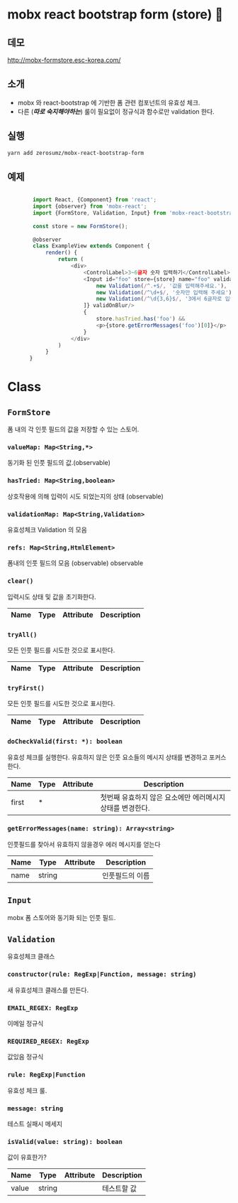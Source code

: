 mobx react bootstrap form (store) :poop:
========================================


데모 
----

http://mobx-formstore.esc-korea.com/


소개
---

* mobx 와 react-bootstrap 에 기반한 폼 관련 컴포넌트의 유효성 체크.
* 다른 (_**따로 숙지해야하는**_) 룰이 필요없이 정규식과 함수로만 validation 한다.


실행
---

```bash
yarn add zerosumz/mobx-react-bootstrap-form
```


예제
---

```js

        import React, {Component} from 'react';
        import {observer} from 'mobx-react';
        import {FormStore, Validation, Input} from 'mobx-react-bootstrap-form';
        
        const store = new FormStore();
        
        @observer
        class ExampleView extends Component {
            render() {
                return (
                    <div>
                        <ControlLabel>3~6글자 숫자 입력하기</ControlLabel>
                        <Input id="foo" store={store} name="foo" validations={[
                            new Validation(/^.+$/, '값을 입력해주세요.'),
                            new Validation(/^\d+$/, '숫자만 입력해 주세요'),
                            new Validation(/^\d{3,6}$/, '3에서 6글자로 입력해주세요'),
                        ]} validOnBlur/>
                        {
                            store.hasTried.has('foo') &&
                            <p>{store.getErrorMessages('foo')[0]}</p>
                        }
                    </div>
                )
            }
       }

```

# Class

## `FormStore`

폼 내의 각 인풋 필드의 값을 저장할 수 있는 스토어.

### `valueMap: Map<String,*>`

동기화 된 인풋 필드의 값.(observable)

### `hasTried: Map<String,boolean>`

상호작용에 의해 입력이 시도 되었는지의 상태 (observable)

### `validationMap: Map<String,Validation>`

유효성체크 Validation 의 모음

### `refs: Map<String,HtmlElement>`

폼내의 인풋 필드의 모음 (observable) observable

### `clear()`

입력시도 상태 및 값을 초기화한다.

| Name | Type | Attribute | Description |
| --- | --- | --- | --- |

### `tryAll()`

모든 인풋 필드를 시도한 것으로 표시한다.

| Name | Type | Attribute | Description |
| --- | --- | --- | --- |

### `tryFirst()`

모든 인풋 필드를 시도한 것으로 표시한다.

| Name | Type | Attribute | Description |
| --- | --- | --- | --- |

### `doCheckValid(first: *): boolean`

유효성 체크를 실행한다. 유효하지 않은 인풋 요소들의 메시지 상태를 변경하고 포커스한다.

| Name | Type | Attribute | Description |
| --- | --- | --- | --- |
| first | * |  | 첫번째 유효하지 않은 요소에만 에러메시지 상태를 변경한다. |

### `getErrorMessages(name: string): Array<string>`

인풋필드를 찾아서 유효하지 않을경우 에러 메시지를 얻는다

| Name | Type | Attribute | Description |
| --- | --- | --- | --- |
| name | string |  | 인풋필드의 이름 |

## `Input`

mobx 폼 스토어와 동기화 되는 인풋 필드.

## `Validation`

유효성체크 클래스

### `constructor(rule: RegExp|Function, message: string)`

새 유효성체크 클래스를 만든다.

### `EMAIL_REGEX: RegExp`

이메일 정규식

### `REQUIRED_REGEX: RegExp`

값있음 정규식

### `rule: RegExp|Function`

유효성 체크 룰.

### `message: string`

테스트 실패시 메세지

### `isValid(value: string): boolean`

값이 유효한가?

| Name | Type | Attribute | Description |
| --- | --- | --- | --- |
| value | string |  | 테스트할 값 |


 